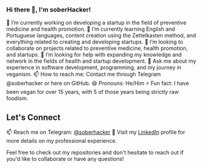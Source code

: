 ### Hi there 👋, I'm soberHacker!

🔭 I’m currently working on developing a startup in the field of preventive medicine and health promotion.
🌱 I’m currently learning English and Portuguese languages, content creation using the Zettelkasten method, and everything related to creating and developing startups.
👯 I’m looking to collaborate on projects related to preventive medicine, health promotion, and startups.
🤔 I’m looking for help with expanding my knowledge and network in the fields of health and startup development.
💬 Ask me about my experience in software development, programming, and my journey in veganism.
📫 How to reach me: Contact me through Telegram @soberhacker or here on GitHub.
😄 Pronouns: He/Him
⚡ Fun fact: I have been vegan for over 15 years, with 5 of those years being strictly raw foodism.

## Let's Connect
📫 Reach me on Telegram: [@soberhacker](https://t.me/soberhacker)
💼 Visit my [LinkedIn](https://www.linkedin.com/in/burtasov) profile for more details on my professional experience.

Feel free to check out my repositories and don't hesitate to reach out if you'd like to collaborate or have any questions!
